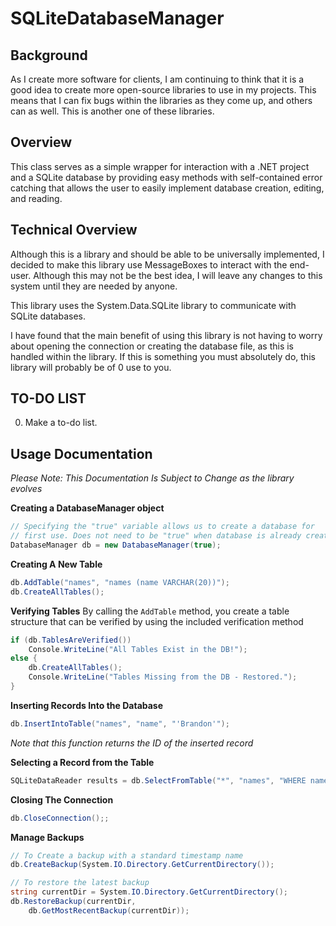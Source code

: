 SQLiteDatabaseManager
=====================

## Background ##
As I create more software for clients, I am continuing to think that 
it is a good idea to create more open-source libraries to use in my projects. 
This means that I can fix bugs within the libraries as they come up, and others 
can as well. This is another one of these libraries.

## Overview ##
This class serves as a simple wrapper for interaction with a .NET project 
and a SQLite database by providing easy methods with self-contained error catching 
that allows the user to easily implement database creation, editing, and reading.

## Technical Overview ##
Although this is a library and should be able to be universally implemented, 
I decided to make this library use MessageBoxes to interact with the end-user. 
Although this may not be the best idea, I will leave any changes to this system 
until they are needed by anyone.

This library uses the System.Data.SQLite library to communicate with SQLite databases.

I have found that the main benefit of using this library is not having to worry about
opening the connection or creating the database file, as this is handled within the library.
If this is something you must absolutely do, this library will probably be of 0 use to you.

## TO-DO LIST ##
0) Make a to-do list.



## Usage Documentation ##
*Please Note: This Documentation Is Subject to Change as the library evolves*  

**Creating a DatabaseManager object**
```c#
// Specifying the "true" variable allows us to create a database for
// first use. Does not need to be "true" when database is already created.
DatabaseManager db = new DatabaseManager(true);
```

**Creating A New Table**
```c#
db.AddTable("names", "names (name VARCHAR(20))");
db.CreateAllTables();
```

**Verifying Tables**
By calling the `AddTable` method, you create a table structure that can be
verified by using the included verification method
```c#
if (db.TablesAreVerified())
	Console.WriteLine("All Tables Exist in the DB!");
else {
	db.CreateAllTables();
	Console.WriteLine("Tables Missing from the DB - Restored.");
}
```

**Inserting Records Into the Database**
```c#
db.InsertIntoTable("names", "name", "'Brandon'");
```  
*Note that this function returns the ID of the inserted record*  

**Selecting a Record from the Table**
```c#
SQLiteDataReader results = db.SelectFromTable("*", "names", "WHERE name='Brandon'");
```

**Closing The Connection**
```c#
db.CloseConnection();;
```

**Manage Backups**
```c#
// To Create a backup with a standard timestamp name
db.CreateBackup(System.IO.Directory.GetCurrentDirectory());

// To restore the latest backup
string currentDir = System.IO.Directory.GetCurrentDirectory();
db.RestoreBackup(currentDir, 
	db.GetMostRecentBackup(currentDir));
```
